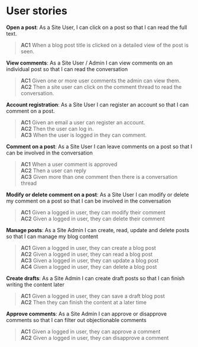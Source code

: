 # User stories

**Open a post**: As a Site User, I can click on a post so that I can read the full text.  
> **AC1** When a blog post title is clicked on a detailed view of the post is seen.  

**View comments**: As a Site User / Admin I can view comments on an individual post so that I can read the conversation  
> **AC1** Given one or more user comments the admin can view them.  
> **AC2** Then a site user can click on the comment thread to read the conversation.  

**Account registration**: As a Site User I can register an account so that I can comment on a post.
> **AC1** Given an email a user can register an account.  
> **AC2** Then the user can log in.  
> **AC3** When the user is logged in they can comment.  

**Comment on a post**: As a Site User I can leave comments on a post so that I can be involved in the conversation  
> **AC1** When a user comment is approved  
> **AC2** Then a user can reply  
> **AC3** Given more than one comment then there is a conversation thread  

**Modify or delete comment on a post**: As a Site User I can modify or delete my comment on a post so that I can be involved in the conversation  
> **AC1** Given a logged in user, they can modify their comment  
> **AC2** Given a logged in user, they can delete their comment  

**Manage posts**: As a Site Admin I can create, read, update and delete posts so that I can manage my blog content  
> **AC1** Given a logged in user, they can create a blog post  
> **AC2** Given a logged in user, they can read a blog post  
> **AC3** Given a logged in user, they can update a blog post  
> **AC4** Given a logged in user, they can delete a blog post  

**Create drafts**: As a Site Admin I can create draft posts so that I can finish writing the content later  
> **AC1** Given a logged in user, they can save a draft blog post  
> **AC2** Then they can finish the content at a later time  

**Approve comments**: As a Site Admin I can approve or disapprove comments so that I can filter out objectionable comments  
> **AC1** Given a logged in user, they can approve a comment  
> **AC2** Given a logged in user, they can disapprove a comment  

